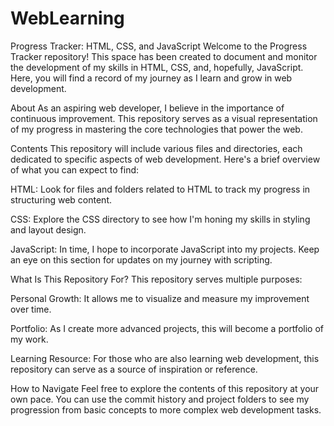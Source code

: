 # WebLearning
Progress Tracker: HTML, CSS, and JavaScript
Welcome to the Progress Tracker repository! This space has been created to document and monitor the development of my skills in HTML, CSS, and, hopefully, JavaScript. Here, you will find a record of my journey as I learn and grow in web development.

About
As an aspiring web developer, I believe in the importance of continuous improvement. This repository serves as a visual representation of my progress in mastering the core technologies that power the web.

Contents
This repository will include various files and directories, each dedicated to specific aspects of web development. Here's a brief overview of what you can expect to find:

HTML: Look for files and folders related to HTML to track my progress in structuring web content.

CSS: Explore the CSS directory to see how I'm honing my skills in styling and layout design.

JavaScript: In time, I hope to incorporate JavaScript into my projects. Keep an eye on this section for updates on my journey with scripting.

What Is This Repository For?
This repository serves multiple purposes:

Personal Growth: It allows me to visualize and measure my improvement over time.

Portfolio: As I create more advanced projects, this will become a portfolio of my work.

Learning Resource: For those who are also learning web development, this repository can serve as a source of inspiration or reference.

How to Navigate
Feel free to explore the contents of this repository at your own pace. You can use the commit history and project folders to see my progression from basic concepts to more complex web development tasks.